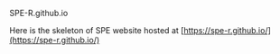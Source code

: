 SPE-R.github.io


Here is the skeleton of SPE website hosted at [https://spe-r.github.io/](https://spe-r.github.io/)
